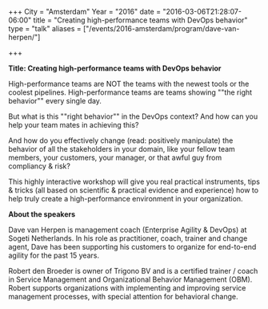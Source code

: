 +++
City = "Amsterdam"
Year = "2016"
date = "2016-03-06T21:28:07-06:00"
title = "Creating high-performance teams with DevOps behavior"
type = "talk"
aliases = ["/events/2016-amsterdam/program/dave-van-herpen/"]

+++

<div class="span-15  ">
  <div class="span-15  last ">
  <p><strong>Title: Creating high-performance teams with DevOps behavior</strong>

</p>

<p>
High-performance teams are NOT the teams with the newest tools or the coolest pipelines. High-performance teams are teams showing ""the right behavior"" every single day.
</p>

<p>
 But what is this ""right behavior"" in the DevOps context? And how can you help your team mates in achieving this?
</p>

<p>
 And how do you effectively change (read: positively manipulate) the behavior of all the stakeholders in your domain, like your fellow team members, your customers, your manager, or that awful guy from compliancy & risk?
</p>

<p>
 This highly interactive workshop will give you real practical instruments, tips & tricks (all based on scientific & practical evidence and experience) how to help truly create a high-performance environment in your organization.
</p>

<p><strong>About the speakers</strong>
<p>Dave van Herpen is management coach (Enterprise Agility & DevOps) at Sogeti Netherlands. In his role as practitioner, coach, trainer and change agent, Dave has been supporting his customers to organize for end-to-end agility for the past 15 years.</p>

<p>Robert den Broeder is owner of Trigono BV and is a certified trainer / coach in Service Management and Organizational Behavior Management (OBM). Robert supports organizations with implementing and improving service management processes, with special attention for behavioral change.</p>


</p>

  </div>
</div>
